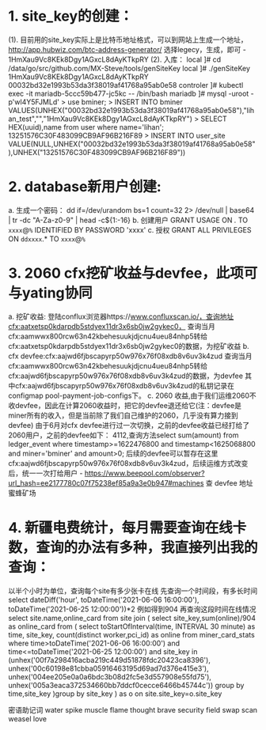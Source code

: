 # 1. site_key的创建：
  (1). 目前用的site_key实际上是比特币地址格式，可以到网站上生成一个地址，http://app.hubwiz.com/btc-address-generator/ 选择legecy，生成，即可
    - 1HmXau9Vc8KEk8Dgy1AGxcL8dAyKTkpRY
  (2). 入库：
    local ]# cd /data/go/src/github.com/MX-Steve/tools/genSiteKey
    local ]# ./genSiteKey 1HmXau9Vc8KEk8Dgy1AGxcL8dAyKTkpRY
    00032bd32e1993b53da3f38019af41768a95ab0e58
    controler ]#  kubectl exec -it mariadb-5ccc59b477-jc5kc -- /bin/bash
    mariadb ]# mysql -uroot -p'wl4Y5FJMLd'
    > use bminer;
    > INSERT INTO bminer VALUES(UNHEX("00032bd32e1993b53da3f38019af41768a95ab0e58"),"lihan_test","","1HmXau9Vc8KEk8Dgy1AGxcL8dAyKTkpRY")
    > SELECT HEX(uuid),name from user where name='lihan';
    13251576C30F483099CB9AF96B216F89
    > INSERT INTO user_site VALUE(NULL,UNHEX("00032bd32e1993b53da3f38019af41768a95ab0e58"),UNHEX("13251576C30F483099CB9AF96B216F89"))

# 2. database新用户创建:
  a. 生成一个密码： dd if=/dev/urandom bs=1 count=32 2> /dev/null | base64 | tr -dc "A-Za-z0-9" | head -c${1:-16}
  b. 创建用户 GRANT USAGE ON *.* TO `xxxx`@`%` IDENTIFIED BY PASSWORD 'xxxx'
  c. 授权 GRANT ALL PRIVILEGES ON `ddxxxx`.* TO `xxxx`@`%`

# 3. 2060 cfx挖矿收益与devfee，此项可与yating协同
  a. 挖矿收益: 登陆conflux浏览器https://www.confluxscan.io/，查询地址cfx:aatxetsp0kdarpdb5stdyex11dr3x6sb0jw2gykec0，
    查询当月cfx:aamwwx800rcw63n42kbehesuukjdjcnu4ueu84nhp5转给cfx:aatxetsp0kdarpdb5stdyex11dr3x6sb0jw2gykec0的数据，为挖矿收益
  b. cfx devfee:cfx:aajwd6fjbscapyrp50w976x76f08xdb8v6uv3k4zud
    查询当月cfx:aamwwx800rcw63n42kbehesuukjdjcnu4ueu84nhp5转给cfx:aajwd6fjbscapyrp50w976x76f08xdb8v6uv3k4zud的数据，为devfee
    其中cfx:aajwd6fjbscapyrp50w976x76f08xdb8v6uv3k4zud的私钥记录在configmap pool-payment-job-configs下。
  c. 2060 收益,由于我们运维2060不收devfee，因此在计算2060收益时，把它的devfee退还给它(注：devfee是miner所有的收入，但是当前除了我们自己维护的2060，几乎没有算力接到devfee)
    由于6月对cfx devfee进行过一次切换，之前的devfee收益已经打给了2060用户，之前的devfee如下：
    4112,查询方法select sum(amount) from ledger_event where timestamp>=1622476800 and timestamp<1625068800 and miner='bminer' and amount>0;
    后续的devfee可以暂存在这里cfx:aajwd6fjbscapyrp50w976x76f08xdb8v6uv3k4zud，后续运维方式改变后，统一一次打给用户
    - https://www.beepool.com/observer?url_hash=ee2177780c07f75238ef85a9a3e0b947#machines 查 devfee 地址蜜蜂矿场

# 4. 新疆电费统计，每月需要查询在线卡数，查询的办法有多种，我直接列出我的查询：
  以半个小时为单位，查询每个site有多少张卡在线
  先查询一个时间段，有多长时间
  select dateDiff('hour', toDateTime('2021-06-06 16:00:00'), toDateTime('2021-06-25 12:00:00'))*2
  例如得到904
  再查询这段时间在线情况
  select site.name,online_card from site 
    join (
    select site_key,sum(online)/904 as online_card from (
    select toStartOfInterval(time, INTERVAL 30 minute) as time,
    site_key,
    count(distinct worker,pci_id) as online 
    from miner_card_stats
    where time>toDateTime('2021-06-06 16:00:00')
    and time<=toDateTime('2021-06-25 12:00:00')
    and site_key in (unhex('00f7a298416acba219c449d51878fdc20423ca8396'),
    unhex('00c60198e81cbba05916463195d69ad7d376e415e3'),
    unhex('004ee205e0a0a6bdc3b08d2fc5e3d557908e55fd75'),
    unhex('005a3eaca372534660bb7ddcf0cecce6466b45744c'))
    group by time,site_key
    )group by site_key
    ) as o on site.site_key=o.site_key    











密语助记词
water spike muscle flame thought brave security field swap scan weasel love